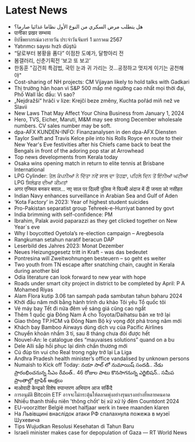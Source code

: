 # Latest News
-  هل يتطلب مرض السكري من النوع الأول نظاما غذائيا صارما؟
-  पानीका प्रखर सम्भव्य
-  ยิปซีพยากรณ์ดวงรายวัน ประจำวันจันทร์ 1 มกราคม 2567
-  Yatırımcı sayısı hızlı düştü
-  “달로부터 봉황을 품다” 이점찬 도예가, 달항아리 전
-  봄갤러리, 신춘기획전 ‘보고 또 보고’
-  한동훈 "김건희 특검법, 국민 눈과 귀 가리는 것…공정하고 멋지게 이기는 공천해야"
-  Cost-sharing of NH projects: CM Vijayan likely to hold talks with Gadkari
-  Thị trường hân hoan vì S&P 500 mấp mé ngưỡng cao nhất mọi thời đại, Phố Wall lắc đầu: Vì sao?
-  „Nejdražší“ hráči v lize: Krejčí beze změny, Kuchta pořád míň než ve Slavii
-  New Laws That May Affect Your China Business from January 1, 2024
-  Hero, TVS, Eicher, Maruti, M&M may see strong December wholesale numbers. CV sales number may be soft.
-  dpa-AFX KUNDEN-INFO: Finanzanalysen in den dpa-AFX Diensten
-  Taylor Swift and Travis Kelce pile into his Rolls Royce en route to their New Year's Eve festivities after his Chiefs came back to beat the Bengals in front of the adoring pop star at Arrowhead
-  Top news developments from Kerala today
-  Osaka wins opening match in return to elite tennis at Brisbane International
-  LPG Cylinder: ਤੇਲ ਕੰਪਨੀਆਂ ਨੇ ਦਿੱਤਾ ਨਵੇਂ ਸਾਲ ਦਾ ਤੋਹਫ਼ਾ, ਪਹਿਲੇ ਦਿਨ ਤੋਂ ਇੰਨੀਆਂ ਘਟੀਆਂ LPG ਸਿਲੰਡਰ ਦੀਆਂ ਕੀਮਤਾਂ
-  अगर एनिमल बनकर बवाल… नए साल पर दिल्ली पुलिस ने फिल्मी अंदाज में दी जनता को नसीहत
-  Indian Navy enhances surveillance in Arabian Sea and Gulf of Aden
-  ‘Kota Factory’ in 2023: Year of highest student suicides
-  Pro-Pakistan separatist group Tehreek-e-Hurriyat banned by govt
-  India brimming with self-confidence: PM
-  Ibrahim, Palak avoid paparazzi as they get clicked together on New Year`s eve
-  Why I boycotted Oyetola’s re-election campaign – Aregbesola
-  Rangkuman setahun naratif beracun DAP
-  Leserbild des Jahres 2023: Monat Dezember
-  Neues Heizungsgesetz tritt in Kraft - was das bedeutet
-  Pontresina will Zweitwohnungen besteuern – so geht es weiter
-  Two youth from TN escape after snatching chain, caught in Kerala during another bid
-  Odia literature can look forward to new year with hope
-  Roads under smart city project in district to be completed by April: P A Mohamed Riyas
-  Alam Flora kutip 3.06 tan sampah pada sambutan tahun baharu 2024
-  Khởi đầu năm mới bằng hành trình du khảo Tôi yêu Tổ quốc tôi
-  Vé máy bay Tết đi nửa đêm về sáng giá cũng cao ngất
-  Thêm 1 quốc gia Đông Nam Á cho Toyota/Daihatsu bán xe trở lại
-  Giao thông TP.HCM và Đông Nam Bộ kỳ vọng đột phá trong năm mới
-  Khách bay Bamboo Airways dùng dịch vụ của Pacific Airlines
-  Chuyển khoản nhầm 3 tỉ, sau 8 tháng chưa đòi được hết
-  Nouvel-An: le catalogue des “mauvaises solutions” quand on a bu
-  Dele Alli sắp hồi phục lại dính chấn thương mới
-  Cú đúp tin vui cho Real trong ngày trở lại La Liga
-  Andhra Pradesh health minister’s office vandalised by unknown persons
-  Numaish to Kick off Today: నయా సాల్ లో నుమాయిష్‌ సందడి.. నేడు ప్రారంభించనున్న సీఎం రేవంత్.. 46 రోజుల పాటు కొనసాగనున్న ఎగ్జిబిషన్‌.. సమీప ప్రాంతాల్లో ట్రాఫిక్ ఆంక్షలు
-  माओवादी केन्द्रको विशेष रुपान्तरण अभियान आज सकिँदै
-  การอนุมัติ Bitcoin ETF อาจจะไม่กระตุ้นให้ตลาดพุ่งอย่างรุนแรงอย่างที่หลายคนคาด
-  Nhiều thanh thiếu niên 'thông chốt' bị xử xử lý đêm Countdont 2024
-  EU-voorzitter België moet halfjaar werk in twee maanden klaren
-  На Львівщині внаслідок атаки РФ спалахнула пожежа в музеї Шухевича
-  Tips Wujudkan Resolusi Kesehatan di Tahun Baru
-  Israeli minister makes case for depopulation of Gaza — RT World News
